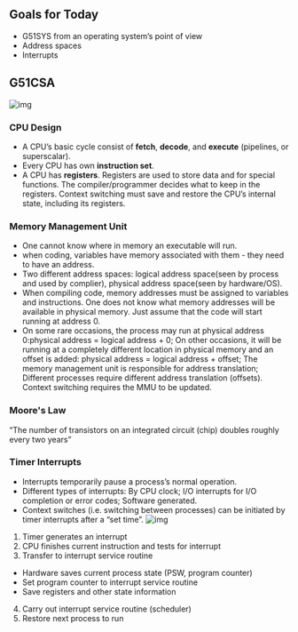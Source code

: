 ## Goals for Today
- G51SYS from an operating system’s point of view
- Address spaces
- Interrupts

## G51CSA
![img](https://raw.githubusercontent.com/lakerschampions/Notes_in_School/master/Operating%20System/img/G51CSA.png)
### CPU Design
- A CPU’s basic cycle consist of **fetch**, **decode**, and **execute** (pipelines, or superscalar). 
- Every CPU has own **instruction set**.
- A CPU has **registers**. Registers are used to store data and for special functions. The compiler/programmer decides what to keep in the registers. Context switching must save and restore the CPU’s internal state, including its registers.

### Memory Management Unit
- One cannot know where in memory an executable will run.
- when coding, variables have memory associated with them - they need to have an address.
- Two different address spaces: logical address space(seen by process and used by complier), physical address space(seen by hardware/OS).
- When compiling code, memory addresses must be assigned to variables and instructions. One does not know what memory addresses will be available in physical
memory. Just assume that the code will start running at address 0.
- On some rare occasions, the process may run at physical address 0:physical address = logical address + 0; On other occasions, it will be running at a completely different location in physical memory and an offset is added: physical address = logical address + offset; The memory management unit is responsible for address translation; Different processes require different address translation (offsets). Context switching requires the MMU to be updated.

### Moore's Law
“The number of transistors on an integrated circuit (chip) doubles roughly every two years”

### Timer Interrupts
- Interrupts temporarily pause a process’s normal operation.
- Different types of interrupts: By CPU clock; I/O interrupts for I/O completion or error codes; Software generated.
- Context switches (i.e. switching between processes) can be initiated by timer interrupts after a “set time”.
![img](https://raw.githubusercontent.com/lakerschampions/Notes_in_School/master/Operating%20System/img/interrupts.png)

1. Timer generates an interrupt <br>
2. CPU finishes current instruction and tests for interrupt<br>
3. Transfer to interrupt service routine<br>
- Hardware saves current process state (PSW, program counter)
- Set program counter to interrupt service routine
- Save registers and other state information
4. Carry out interrupt service routine (scheduler)<br>
5. Restore next process to run<br>
